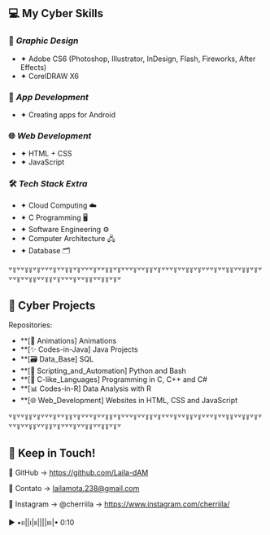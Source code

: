 ## 💻 **My Cyber Skills**  
### 🎨 *Graphic Design*
- ✦ Adobe CS6 (Photoshop, Illustrator, InDesign, Flash, Fireworks, After Effects)  
- ✦ CorelDRAW X6  

### 📱 *App Development*  
- ✦ Creating apps for Android  

### 🌐 *Web Development*  
- ✦ HTML + CSS  
- ✦ JavaScript  

### 🛠️ *Tech Stack Extra*  
- ✦ Cloud Computing ☁️
- ✦ C Programming 🖥️
- ✦ Software Engineering ⚙️
- ✦ Computer Architecture 🖧
- ✦ Database 🗂️

꒷꒦꒷꒷꒦꒦꒷꒦꒷꒷꒷꒦꒷꒷꒦꒦꒷꒦꒷꒷꒷꒦꒷꒷꒦꒦꒷꒦꒷꒷꒷꒦꒷꒷꒦꒦꒷꒦꒷꒷꒷꒦꒷꒷꒦꒦꒷꒦꒷꒷꒷꒦꒷꒷꒦꒦꒷꒷꒦꒦꒷꒦꒷꒷꒷꒦꒷꒷꒦꒦꒷꒷꒦꒦꒷꒦꒷꒷꒷꒦꒷꒷꒦꒦꒷꒷꒦꒦꒷꒦꒷

## 📂 **Cyber Projects**  

Repositories:

- **[🍒 Animations] Animations
- **[✨ Codes-in-Java] Java Projects
- **[🗃️ Data_Base] SQL
- **[🤖 Scripting_and_Automation] Python and Bash
- **[🔧 C-like_Languages] Programming in C, C++ and C#
- **[📊 Codes-in-R] Data Analysis with R
- **[🌐 Web_Development] Websites in HTML, CSS and JavaScript

꒷꒦꒷꒷꒦꒦꒷꒦꒷꒷꒷꒦꒷꒷꒦꒦꒷꒦꒷꒷꒷꒦꒷꒷꒦꒦꒷꒦꒷꒷꒷꒦꒷꒷꒦꒦꒷꒦꒷꒷꒷꒦꒷꒷꒦꒦꒷꒦꒷꒷꒷꒦꒷꒷꒦꒦꒷꒷꒦꒦꒷꒦꒷꒷꒷꒦꒷꒷꒦꒦꒷꒷꒦꒦꒷꒦꒷꒷꒷꒦꒷꒷꒦꒦꒷꒷꒦꒦꒷꒦꒷

## 💌 **Keep in Touch!**  
🦈 GitHub → https://github.com/Laila-dAM

🐙 Contato → lailamota.238@gmail.com

🪼 Instagram → @cherriila → https://www.instagram.com/cherriila/

▶︎ •၊၊||၊|။||||။‌‌‌‌‌၊|• 0:10